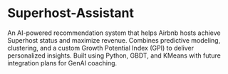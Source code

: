# Superhost-Assistant
An AI-powered recommendation system that helps Airbnb hosts achieve Superhost status and maximize revenue. Combines predictive modeling, clustering, and a custom Growth Potential Index (GPI) to deliver personalized insights. Built using Python, GBDT, and KMeans with future integration plans for GenAI coaching.
